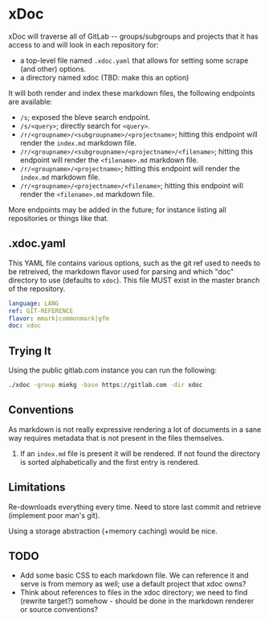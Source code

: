 # xDoc

xDoc will traverse all of GitLab -- groups/subgroups and projects that it has access to and will
look in each repository for:

* a top-level file named `.xdoc.yaml` that allows for setting some scrape (and other) options.
* a directory named xdoc (TBD: make this an option)

It will both render and index these markdown files, the following endpoints are available:

* `/s`; exposed the bleve search endpoint.
* `/s/<query>`; directly search for `<query>`.
* `/r/<groupname>/<subgroupname>/<projectname>`; hitting this endpoint will render the `index.md` markdown file.
* `/r/<groupname>/<subgroupname>/<projectname>/<filename>`; hitting this endpoint will render the `<filename>.md` markdown file.
* `/r/<groupname>/<projectname>`; hitting this endpoint will render the `index.md` markdown file.
* `/r/<groupname>/<projectname>/<filename>`; hitting this endpoint will render the `<filename>.md` markdown file.

More endpoints may be added in the future; for instance listing all repositories or things like
that.

## .xdoc.yaml

This YAML file contains various options, such as the git ref used to needs to be retreived, the
markdown flavor used for parsing and which "doc" directory to use (defaults to `xdoc`). This file
MUST exist in the master branch of the repository.

~~~ yaml
language: LANG
ref: GIT-REFERENCE
flavor: mmark|commonmark|gfm
doc: xdoc
~~~

## Trying It

Using the public gitlab.com instance you can run the following:

~~~ sh
./xdoc -group miekg -base https://gitlab.com -dir xdoc
~~~

## Conventions

As markdown is not really expressive rendering a lot of documents in a sane way requires metadata
that is not present in the files themselves.

1. If an `index.md` file is present it will be rendered. If not found the directory is sorted
   alphabetically and the first entry is rendered.

## Limitations

Re-downloads everything every time. Need to store last commit and retrieve (implement poor man's
git).

Using a storage abstraction (+memory caching) would be nice.

## TODO

* Add some basic CSS to each markdown file. We can reference it and serve is from memory as well; use
  a default project that xdoc owns?
* Think about references to files in the xdoc directory; we need to find (rewrite target?) somehow -
  should be done in the markdown renderer or source conventions?
